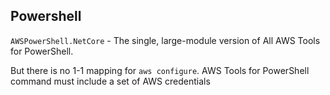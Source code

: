 ## Powershell
`AWSPowerShell.NetCore` - The single, large-module version of All AWS Tools for PowerShell. 

But there is no 1-1 mapping for `aws configure`. AWS Tools for PowerShell command must include a set of AWS credentials
